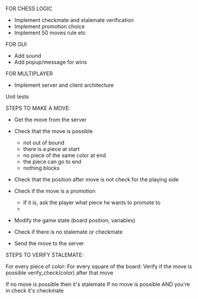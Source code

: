 
FOR CHESS LOGIC
- Implement checkmate and stalemate verification
- Implement promotion choice
- Implement 50 moves rule etc

FOR GUI
- Add sound
- Add popup/message for wins

FOR MULTIPLAYER
- Implement server and client architecture

Unit tests


STEPS TO MAKE A MOVE:

- Get the move from the server

- Check that the move is possible
  - not out of bound
  - there is a piece at start
  - no piece of the same color at end
  - the piece can go to end
  - nothing blocks

- Check that the position after move is not check for the playing side

- Check if the move is a promotion
    - If it is, ask the player what piece he wants to promote to
    - 

- Modify the game state (board position, variables)

- Check if there is no stalemate or checkmate

- Send the move to the server



STEPS TO VERIFY STALEMATE:

For every piece of color:
    For every square of the board:
        Verify if the move is possible
        verify_check(color) after that move


If no move is possible then it's stalemate
If no move is possible AND you're in check it's checkmate

